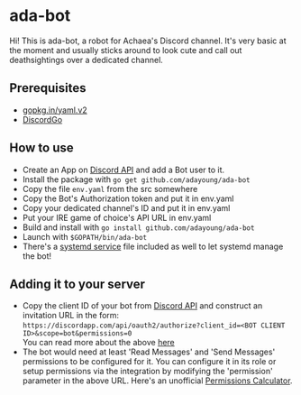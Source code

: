 # ada-bot
Hi! This is ada-bot, a robot for Achaea's Discord channel. It's very basic at the moment and usually sticks around to look cute and call out deathsightings over a dedicated channel.

## Prerequisites

 * [gopkg.in/yaml.v2](https://gopkg.in/yaml.v2)
 * [DiscordGo](https://github.com/bwmarrin/discordgo)

## How to use

 * Create an App on [Discord API](https://discordapp.com/developers/applications/me) and add a Bot user to it.
 * Install the package with `go get github.com/adayoung/ada-bot`
 * Copy the file `env.yaml` from the src somewhere
 * Copy the Bot's Authorization token and put it in env.yaml
 * Copy your dedicated channel's ID and put it in env.yaml
 * Put your IRE game of choice's API URL in env.yaml
 * Build and install with `go install github.com/adayoung/ada-bot`
 * Launch with `$GOPATH/bin/ada-bot`
 * There's a [systemd service](https://www.freedesktop.org/software/systemd/man/systemd.service.html) file included as well to let systemd manage the bot!

## Adding it to your server

 * Copy the client ID of your bot from [Discord API](https://discordapp.com/developers/applications/me) and construct an invitation URL in the form:  
    `https://discordapp.com/api/oauth2/authorize?client_id=<BOT CLIENT ID>&scope=bot&permissions=0`  
    You can read more about the above [here](https://discordapp.com/developers/docs/topics/oauth2#adding-bots-to-guilds)
 * The bot would need at least 'Read Messages' and 'Send Messages' permissions to be configured for it. You can configure it in its role or setup permissions via the integration by modifying the 'permission' parameter in the above URL. Here's an unofficial [Permissions Calculator](https://discordapi.com/permissions.html).
